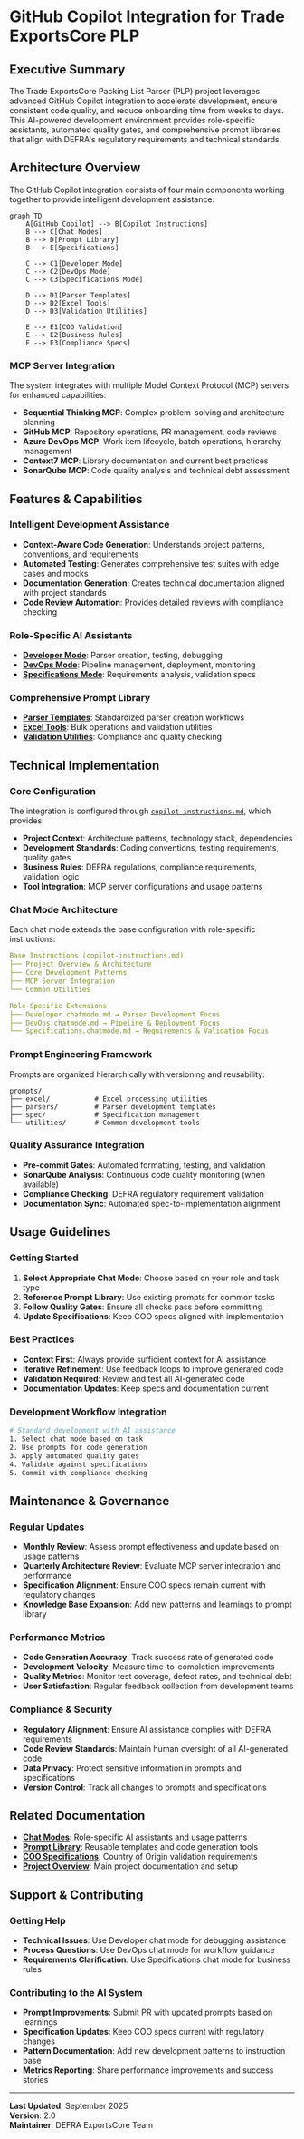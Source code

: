 # GitHub Copilot Integration for Trade ExportsCore PLP

## Executive Summary

The Trade ExportsCore Packing List Parser (PLP) project leverages advanced GitHub Copilot integration to accelerate development, ensure consistent code quality, and reduce onboarding time from weeks to days. This AI-powered development environment provides role-specific assistants, automated quality gates, and comprehensive prompt libraries that align with DEFRA's regulatory requirements and technical standards.

## Architecture Overview

The GitHub Copilot integration consists of four main components working together to provide intelligent development assistance:

```mermaid
graph TD
    A[GitHub Copilot] --> B[Copilot Instructions]
    B --> C[Chat Modes]
    B --> D[Prompt Library]
    B --> E[Specifications]
    
    C --> C1[Developer Mode]
    C --> C2[DevOps Mode]
    C --> C3[Specifications Mode]
    
    D --> D1[Parser Templates]
    D --> D2[Excel Tools]
    D --> D3[Validation Utilities]
    
    E --> E1[COO Validation]
    E --> E2[Business Rules]
    E --> E3[Compliance Specs]
```

### MCP Server Integration

The system integrates with multiple Model Context Protocol (MCP) servers for enhanced capabilities:

- **Sequential Thinking MCP**: Complex problem-solving and architecture planning
- **GitHub MCP**: Repository operations, PR management, code reviews
- **Azure DevOps MCP**: Work item lifecycle, batch operations, hierarchy management
- **Context7 MCP**: Library documentation and current best practices
- **SonarQube MCP**: Code quality analysis and technical debt assessment

## Features & Capabilities

### Intelligent Development Assistance

- **Context-Aware Code Generation**: Understands project patterns, conventions, and requirements
- **Automated Testing**: Generates comprehensive test suites with edge cases and mocks
- **Documentation Generation**: Creates technical documentation aligned with project standards
- **Code Review Automation**: Provides detailed reviews with compliance checking

### Role-Specific AI Assistants

- **[Developer Mode](chatmodes/README.md#developer-mode)**: Parser creation, testing, debugging
- **[DevOps Mode](chatmodes/README.md#devops-mode)**: Pipeline management, deployment, monitoring
- **[Specifications Mode](chatmodes/README.md#specifications-mode)**: Requirements analysis, validation specs

### Comprehensive Prompt Library

- **[Parser Templates](prompts/README.md#parser-templates)**: Standardized parser creation workflows
- **[Excel Tools](prompts/README.md#excel-tools)**: Bulk operations and validation utilities
- **[Validation Utilities](prompts/README.md#validation-utilities)**: Compliance and quality checking

## Technical Implementation

### Core Configuration

The integration is configured through [`copilot-instructions.md`](copilot-instructions.md), which provides:

- **Project Context**: Architecture patterns, technology stack, dependencies
- **Development Standards**: Coding conventions, testing requirements, quality gates
- **Business Rules**: DEFRA regulations, compliance requirements, validation logic
- **Tool Integration**: MCP server configurations and usage patterns

### Chat Mode Architecture

Each chat mode extends the base configuration with role-specific instructions:

```yaml
Base Instructions (copilot-instructions.md)
├── Project Overview & Architecture
├── Core Development Patterns
├── MCP Server Integration
└── Common Utilities

Role-Specific Extensions
├── Developer.chatmode.md → Parser Development Focus
├── DevOps.chatmode.md → Pipeline & Deployment Focus
└── Specifications.chatmode.md → Requirements & Validation Focus
```

### Prompt Engineering Framework

Prompts are organized hierarchically with versioning and reusability:

```
prompts/
├── excel/           # Excel processing utilities
├── parsers/         # Parser development templates
├── spec/            # Specification management
└── utilities/       # Common development tools
```

### Quality Assurance Integration

- **Pre-commit Gates**: Automated formatting, testing, and validation
- **SonarQube Analysis**: Continuous code quality monitoring (when available)
- **Compliance Checking**: DEFRA regulatory requirement validation
- **Documentation Sync**: Automated spec-to-implementation alignment

## Usage Guidelines

### Getting Started

1. **Select Appropriate Chat Mode**: Choose based on your role and task type
2. **Reference Prompt Library**: Use existing prompts for common tasks
3. **Follow Quality Gates**: Ensure all checks pass before committing
4. **Update Specifications**: Keep COO specs aligned with implementation

### Best Practices

- **Context First**: Always provide sufficient context for AI assistance
- **Iterative Refinement**: Use feedback loops to improve generated code
- **Validation Required**: Review and test all AI-generated code
- **Documentation Updates**: Keep specs and documentation current

### Development Workflow Integration

```bash
# Standard development with AI assistance
1. Select chat mode based on task
2. Use prompts for code generation
3. Apply automated quality gates
4. Validate against specifications
5. Commit with compliance checking
```

## Maintenance & Governance

### Regular Updates

- **Monthly Review**: Assess prompt effectiveness and update based on usage patterns
- **Quarterly Architecture Review**: Evaluate MCP server integration and performance
- **Specification Alignment**: Ensure COO specs remain current with regulatory changes
- **Knowledge Base Expansion**: Add new patterns and learnings to prompt library

### Performance Metrics

- **Code Generation Accuracy**: Track success rate of generated code
- **Development Velocity**: Measure time-to-completion improvements
- **Quality Metrics**: Monitor test coverage, defect rates, and technical debt
- **User Satisfaction**: Regular feedback collection from development teams

### Compliance & Security

- **Regulatory Alignment**: Ensure AI assistance complies with DEFRA requirements
- **Code Review Standards**: Maintain human oversight of all AI-generated code
- **Data Privacy**: Protect sensitive information in prompts and specifications
- **Version Control**: Track all changes to prompts and specifications

## Related Documentation

- **[Chat Modes](chatmodes/README.md)**: Role-specific AI assistants and usage patterns
- **[Prompt Library](prompts/README.md)**: Reusable templates and code generation tools
- **[COO Specifications](coo/README.md)**: Country of Origin validation requirements
- **[Project Overview](../README.md)**: Main project documentation and setup

## Support & Contributing

### Getting Help

- **Technical Issues**: Use Developer chat mode for debugging assistance
- **Process Questions**: Use DevOps chat mode for workflow guidance
- **Requirements Clarification**: Use Specifications chat mode for business rules

### Contributing to the AI System

- **Prompt Improvements**: Submit PR with updated prompts based on learnings
- **Specification Updates**: Keep COO specs current with regulatory changes
- **Pattern Documentation**: Add new development patterns to instruction base
- **Metrics Reporting**: Share performance improvements and success stories

---

**Last Updated**: September 2025  
**Version**: 2.0  
**Maintainer**: DEFRA ExportsCore Team
